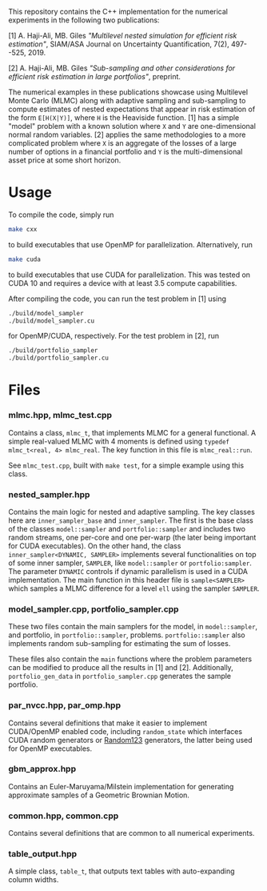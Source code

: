 This repository contains the C++ implementation for the numerical experiments in the
following two publications:

[1] A. Haji-Ali, MB. Giles _"Multilevel nested simulation for efficient risk estimation"_,
     SIAM/ASA Journal on Uncertainty Quantification, 7(2), 497--525, 2019.
     
[2] A. Haji-Ali, MB. Giles _"Sub-sampling and other considerations for efficient risk estimation in large portfolios"_,
    preprint.

The numerical examples in these publications showcase using Multilevel Monte Carlo (MLMC) along
with adaptive sampling and sub-sampling to compute estimates of nested expectations that appear
in risk estimation of the form `E[H(X|Y)]`, where `H` is the Heaviside function. [1] has a
simple "model" problem with a known solution where `X` and `Y` are one-dimensional normal
random variables. [2] applies the same methodologies to a more complicated problem where `X` is
an aggregate of the losses of a large number of options in a financial portfolio and `Y` is the
multi-dimensional asset price at some short horizon.

# Usage
To compile the code, simply run

``` sh
make cxx
```

to build executables that use OpenMP for parallelization. Alternatively, run 

``` sh
make cuda
```

to build executables that use CUDA for parallelization. This was tested on CUDA 10 and requires
a device with at least 3.5 compute capabilities.

After compiling the code, you can run the test problem in [1] using

``` sh
./build/model_sampler
./build/model_sampler.cu
```

for OpenMP/CUDA, respectively. For the test problem in [2], run

``` sh
./build/portfolio_sampler
./build/portfolio_sampler.cu
```

# Files
### mlmc.hpp, mlmc\_test.cpp
Contains a class, `mlmc_t`, that implements MLMC for a general functional. A simple real-valued
MLMC with 4 moments is defined using `typedef mlmc_t<real, 4> mlmc_real`. The key function in
this file is `mlmc_real::run`.

See `mlmc_test.cpp`, built with `make test`, for a simple example using this class.

### nested\_sampler.hpp
Contains the main logic for nested and adaptive sampling. The key classes here are
`inner_sampler_base` and `inner_sampler`. The first is the base class of the classes
`model::sampler` and `portfolio::sampler` and includes two random streams, one per-core and one
per-warp (the later being important for CUDA executables). On the other hand, the class
`inner_sampler<DYNAMIC, SAMPLER>` implements several functionalities on top of some inner
sampler, `SAMPLER`, like `model::sampler` or `portfolio:sampler`. The parameter `DYNAMIC`
controls if dynamic parallelism is used in a CUDA implementation. The main function in this
header file is `sample<SAMPLER>` which samples a MLMC difference for a level `ell` using the
sampler `SAMPLER`.

### model\_sampler.cpp, portfolio\_sampler.cpp
These two files contain the main samplers for the model, in `model::sampler`, and portfolio, in
`portfolio::sampler`, problems. `portfolio::sampler` also implements random sub-sampling for
estimating the sum of losses.

These files also contain the `main` functions where the problem parameters can be modified to
produce all the results in [1] and [2]. Additionally, `portfolio_gen_data` in
`portfolio_sampler.cpp` generates the sample portfolio.

### par\_nvcc.hpp, par\_omp.hpp
Contains several definitions that make it easier to implement CUDA/OpenMP enabled code,
including `random_state` which interfaces CUDA random generators or
[Random123](http://www.thesalmons.org/john/random123/) generators, the latter being used for
OpenMP executables.

### gbm_approx.hpp
Contains an Euler-Maruyama/Milstein implementation for generating approximate samples of a
Geometric Brownian Motion.

### common.hpp, common.cpp
Contains several definitions that are common to all numerical experiments.

### table_output.hpp
A simple class, `table_t`, that outputs text tables with auto-expanding column widths.

